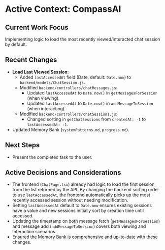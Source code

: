 # Active Context: CompassAI

## Current Work Focus
Implementing logic to load the most recently viewed/interacted chat session by default.

## Recent Changes
- **Load Last Viewed Session:**
    - Added `lastAccessedAt` field (Date, default: `Date.now`) to `backend/models/ChatSession.js`.
    - Modified `backend/controllers/chatMessages.js`:
        - Updated `lastAccessedAt` to `Date.now()` in `getMessagesForSession` (when viewing).
        - Updated `lastAccessedAt` to `Date.now()` in `addMessageToSession` (when interacting).
    - Modified `backend/controllers/chatSessions.js`:
        - Changed sorting in `getChatSessions` from `createdAt: -1` to `lastAccessedAt: -1`.
- Updated Memory Bank (`systemPatterns.md`, `progress.md`).

## Next Steps
- Present the completed task to the user.

## Active Decisions and Considerations
- The frontend (`ChatPage.tsx`) already had logic to load the first session from the list returned by the API. By changing the backend sorting order to use `lastAccessedAt`, the frontend automatically picks up the most recently accessed session without needing modification.
- Setting `lastAccessedAt` default to `Date.now` ensures existing sessions have a value and new sessions initially sort by creation time until accessed.
- Updating the timestamp on both message fetch (`getMessagesForSession`) and message add (`addMessageToSession`) covers both viewing and interaction scenarios.
- Ensured the Memory Bank is comprehensive and up-to-date with these changes.
